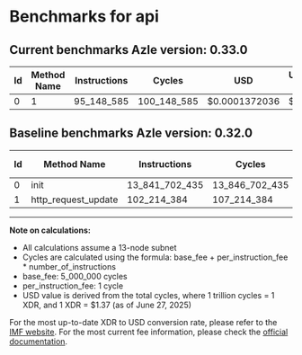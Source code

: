 # Benchmarks for api

## Current benchmarks Azle version: 0.33.0

| Id  | Method Name | Instructions | Cycles      | USD           | USD/Million Calls | Change                                     |
| --- | ----------- | ------------ | ----------- | ------------- | ----------------- | ------------------------------------------ |
| 0   | 1           | 95_148_585   | 100_148_585 | $0.0001372036 | $137.20           | <font color="green">-13_746_553_850</font> |

## Baseline benchmarks Azle version: 0.32.0

| Id  | Method Name         | Instructions   | Cycles         | USD           | USD/Million Calls |
| --- | ------------------- | -------------- | -------------- | ------------- | ----------------- |
| 0   | init                | 13_841_702_435 | 13_846_702_435 | $0.0189699823 | $18_969.98        |
| 1   | http_request_update | 102_214_384    | 107_214_384    | $0.0001468837 | $146.88           |

---

**Note on calculations:**

- All calculations assume a 13-node subnet
- Cycles are calculated using the formula: base_fee + per_instruction_fee \* number_of_instructions
- base_fee: 5_000_000 cycles
- per_instruction_fee: 1 cycle
- USD value is derived from the total cycles, where 1 trillion cycles = 1 XDR, and 1 XDR = $1.37 (as of June 27, 2025)

For the most up-to-date XDR to USD conversion rate, please refer to the [IMF website](https://www.imf.org/external/np/fin/data/rms_sdrv.aspx).
For the most current fee information, please check the [official documentation](https://internetcomputer.org/docs/references/cycles-cost-formulas).

